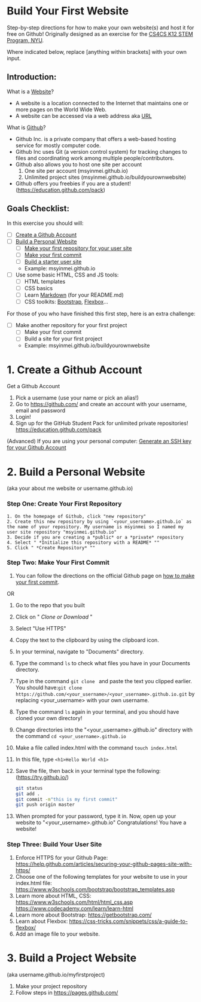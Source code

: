 # Build Your First Website

Step-by-step directions for how to make your own website(s) and host it for free on Github!
Originally designed as an exercise for the [CS4CS K12 STEM Program, NYU](http://engineering.nyu.edu/k12stem/cs4cs/). 

Where indicated below, replace [anything within brackets] with your own input. 

## Introduction: 

What is a [Website](https://en.wikipedia.org/wiki/Website)? 

- A website is a location connected to the Internet that maintains one or more pages on the World Wide Web. 
- A website can be accessed via a web address aka [URL](https://en.wikipedia.org/wiki/URL)

What is [Github](https://en.wikipedia.org/wiki/GitHub)? 

- Github Inc. is a private company that offers a web-based hosting service for mostly computer code. 
- Github Inc uses Git (a version control system) for tracking changes to files and coordinating work among multiple people/contributors. 
- Github also allows you to host one site per account
  1) One site per account (msyinmei.github.io)
  2) Unlimited project sites (msyinmei.github.io/buildyourownwebsite)
- Github offers you freebies if you are a student! (https://education.github.com/pack)

## Goals Checklist:

In this exercise you should will:

- [ ] [Create a Github Account](#1-create-a-github-account)
- [ ] [Build a Personal Website](#2-build-a-personal-website)
  - [ ] [Make your first repository for your user site](#step-one-create-your-first-repository)
  - [ ] [Make your first commit](#step-two-make-your-first-commit)
  - [ ] [Build a starter user site](#step-three-build-your-user-site)
  - Example: msyinmei.github.io
- [ ] Use some basic HTML, CSS and JS tools:
  - [ ] HTML templates
  - [ ] CSS basics
  - [ ] Learn [Markdown](https://daringfireball.net/projects/markdown/basics) (for your README.md)
  - [ ] CSS toolkits: [Bootstrap](https://getbootstrap.com/), [Flexbox](https://css-tricks.com/snippets/css/a-guide-to-flexbox/)...

For those of you who have finished this first step, here is an extra challenge:

- [ ] Make another repository for your first project
  - [ ] Make your first commit
  - [ ] Build a site for your first project 
  - Example: msyinmei.github.io/buildyourownwebsite


# 1. Create a Github Account
Get a Github Account
1. Pick a username (use your name or pick an alias!)
2. Go to https://github.com/ and create an account with your username, email and password
3. Login!
4. Sign up for the GitHub Student Pack for unlimited private repositories! https://education.github.com/pack 

(Advanced) If you are using your personal computer: [Generate an SSH key for your Github Account](https://help.github.com/articles/connecting-to-github-with-ssh/)

# 2. Build a Personal Website

  (aka your about me website or username.github.io)

  ### Step One: Create Your First Repository 

    1. On the homepage of Github, click "new repository"
    2. Create this new repository by using `<your_username>.github.io` as the name of your repository. My username is msyinmei so I named my user site repository "msyinmei.github.io"
    3. Decide if you are creating a *public* or a *private* repository
    4. Select " *Initialize this repository with a README* ""
    5. Click " *Create Repository* ""

### Step Two: Make Your First Commit
  1. You can follow the directions on the official Github page on [how to make your first commit](https://help.github.com/articles/create-a-repo/#commit-your-first-change). 
  
  OR

  1. Go to the repo that you built
  2. Click on " *Clone or Download* "
  3. Select "Use HTTPS"
  4. Copy the text to the clipboard by using the clipboard icon.
  5. In your terminal, navigate to "Documents" directory. 
  6. Type the command `ls` to check what files you have in your Documents directory.
  7. Type in the command `git clone ` and paste the text you clipped earlier. 
    You should have:`git clone https://github.com/<your_username>/<your_username>.github.io.git` by replacing <your_username> with your own username. 
  8. Type the command `ls` again in your terminal, and you should have cloned your own directory! 
  9. Change directories into the  "<your_username>.github.io" directory with the command `cd <your_username>.github.io` 
  10. Make a file called index.html with the command `touch index.html`
  11. In this file, type `<h1>Hello World <h1>`
  12. Save the file, then back in your terminal type the following: (https://try.github.io/)
      
      ```sh
      git status
      git add .
      git commit -m"this is my first commit" 
      git push origin master
      ```
  13. When prompted for your password, type it in.
  Now, open up your website to "<your_username>.github.io" 
  Congratulations! You have a website!

### Step Three: Build Your User Site
1. Enforce HTTPS for your Github Page: https://help.github.com/articles/securing-your-github-pages-site-with-https/
2. Choose one of the following templates for your website to use in your index.html file: 
https://www.w3schools.com/bootstrap/bootstrap_templates.asp 
3. Learn more about HTML, CSS: 
  https://www.w3schools.com/html/html_css.asp 
  https://www.codecademy.com/learn/learn-html
4. Learn more about Bootstrap: https://getbootstrap.com/
5. Learn about Flexbox: https://css-tricks.com/snippets/css/a-guide-to-flexbox/ 
6. Add an image file to your website. 

# 3. Build a Project Website
(aka username.github.io/myfirstproject)
1. Make your project repository
2. Follow steps in https://pages.github.com/ 

